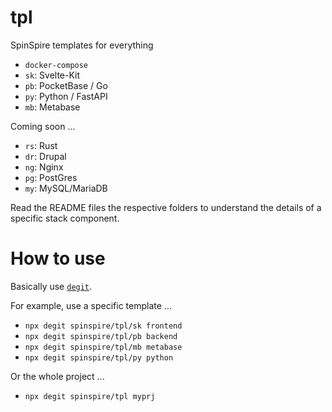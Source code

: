 # tpl

SpinSpire templates for everything

- `docker-compose`
- `sk`: Svelte-Kit
- `pb`: PocketBase / Go
- `py`: Python / FastAPI
- `mb`: Metabase

Coming soon ...

- `rs`: Rust
- `dr`: Drupal
- `ng`: Nginx
- `pg`: PostGres
- `my`: MySQL/MariaDB

Read the README files the respective folders to understand the details of a specific stack component.

# How to use

Basically use [`degit`](https://github.com/Rich-Harris/degit).

For example, use a specific template ...

- `npx degit spinspire/tpl/sk frontend`
- `npx degit spinspire/tpl/pb backend`
- `npx degit spinspire/tpl/mb metabase`
- `npx degit spinspire/tpl/py python`

Or the whole project ...

- `npx degit spinspire/tpl myprj`
